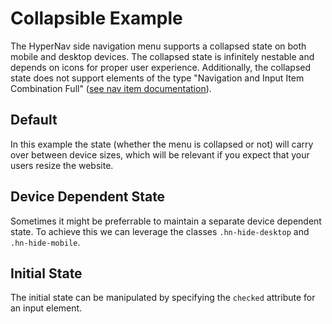 ﻿# Collapsible Example

The HyperNav side navigation menu supports a collapsed state on both mobile and
desktop devices. The collapsed state is infinitely nestable and depends on
icons for proper user experience. Additionally, the collapsed state does not
support elements of the type "Navigation and Input Item Combination Full" 
([see nav item documentation](/documentation/general/nav-item/)).

## Default

In this example the state (whether the menu is collapsed or not) will
carry over between device sizes, which will be relevant if you expect 
that your users resize the website.

<div class="example side" data-src="examples/default.html"></div>

## Device Dependent State

Sometimes it might be preferrable to maintain a separate device dependent 
state. To achieve this we can leverage the classes `.hn-hide-desktop` and
`.hn-hide-mobile`. 

<div class="example side" data-src="examples/device-dependent.html"></div>

## Initial State

The initial state can be manipulated by specifying the `checked` attribute for
an input element.

<div class="example side" data-src="examples/device-dependent-initial-state.html"></div>